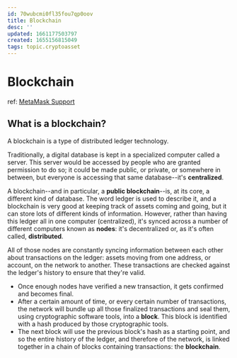 ```yaml
---
id: 70wubcmi0fl35fou7qp0oov
title: Blockchain
desc: ''
updated: 1661177503797
created: 1655156815049
tags: topic.cryptoasset
---
```

# Blockchain

ref: [MetaMask Support](https://metamask.zendesk.com/hc/en-us/articles/360015489611)

## What is a blockchain?

A blockchain is a type of distributed ledger technology.

Traditionally, a digital database is kept in a specialized computer called a server. This server would be accessed by people who are granted permission to do so; it could be made public, or private, or somewhere in between, but everyone is accessing that same database--it's **centralized**.

A blockchain--and in particular, a **public blockchain**--is, at its core, a different kind of database. The word ledger is used to describe it, and a blockchain is very good at keeping track of assets coming and going, but it can store lots of different kinds of information. However, rather than having this ledger all in one computer (centralized), it's synced across a number of different computers known as **nodes**: it's decentralized or, as it's often called, **distributed**.

All of those nodes are constantly syncing information between each other about transactions on the ledger: assets moving from one address, or account, on the network to another. These transactions are checked against the ledger's history to ensure that they're valid. 
- Once enough nodes have verified a new transaction, it gets confirmed and becomes final.
- After a certain amount of time, or every certain number of transactions, the network will bundle up all those finalized transactions and seal them, using cryptographic software tools, into a **block**. This block is identified with a hash produced by those cryptographic tools.
- The next block will use the previous block's hash as a starting point, and so the entire history of the ledger, and therefore of the network, is linked together in a chain of blocks containing transactions: the **blockchain**.